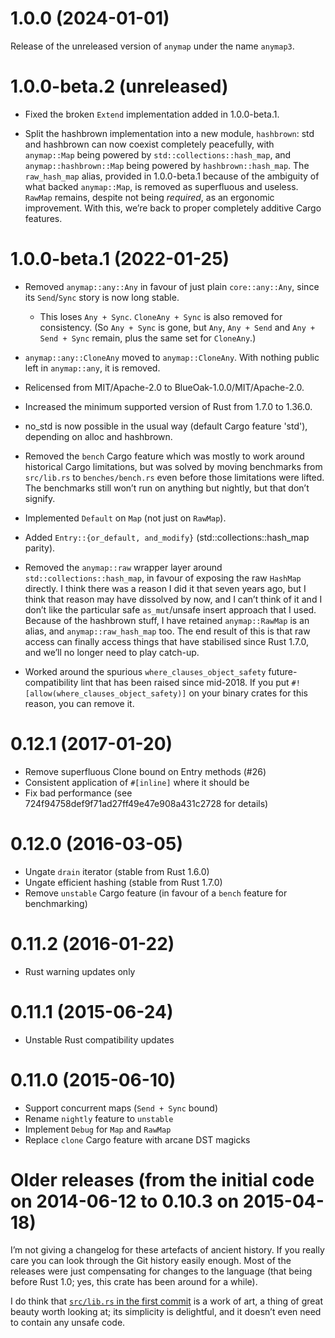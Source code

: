 # 1.0.0 (2024-01-01)

Release of the unreleased version of `anymap` under the name `anymap3`.

# 1.0.0-beta.2 (unreleased)

- Fixed the broken `Extend` implementation added in 1.0.0-beta.1.

- Split the hashbrown implementation into a new module, `hashbrown`:
  std and hashbrown can now coexist completely peacefully,
  with `anymap::Map` being powered by `std::collections::hash_map`,
  and `anymap::hashbrown::Map` being powered by `hashbrown::hash_map`.
  The `raw_hash_map` alias, provided in 1.0.0-beta.1 because of the ambiguity
  of what backed `anymap::Map`, is removed as superfluous and useless.
  `RawMap` remains, despite not being *required*, as an ergonomic improvement.
  With this, we’re back to proper completely additive Cargo features.

# 1.0.0-beta.1 (2022-01-25)

- Removed `anymap::any::Any` in favour of just plain `core::any::Any`, since its
  `Send`/`Sync` story is now long stable.

  - This loses `Any + Sync`. `CloneAny + Sync` is also removed for consistency.
    (So `Any + Sync` is gone, but `Any`, `Any + Send` and `Any + Send + Sync`
    remain, plus the same set for `CloneAny`.)

- `anymap::any::CloneAny` moved to `anymap::CloneAny`.
  With nothing public left in `anymap::any`, it is removed.

- Relicensed from MIT/Apache-2.0 to BlueOak-1.0.0/MIT/Apache-2.0.

- Increased the minimum supported version of Rust from 1.7.0 to 1.36.0.

- no_std is now possible in the usual way (default Cargo feature 'std'),
  depending on alloc and hashbrown.

- Removed the `bench` Cargo feature which was mostly to work around historical
  Cargo limitations, but was solved by moving benchmarks from `src/lib.rs` to
  `benches/bench.rs` even before those limitations were lifted. The benchmarks
  still won’t run on anything but nightly, but that don’t signify.

- Implemented `Default` on `Map` (not just on `RawMap`).

- Added `Entry::{or_default, and_modify}` (std::collections::hash_map parity).

- Removed the `anymap::raw` wrapper layer around `std::collections::hash_map`,
  in favour of exposing the raw `HashMap` directly. I think there was a reason
  I did it that seven years ago, but I think that reason may have dissolved by
  now, and I can’t think of it and I don’t like the particular safe
  `as_mut`/unsafe insert approach that I used. Because of the hashbrown stuff,
  I have retained `anymap::RawMap` is an alias, and `anymap::raw_hash_map` too.
  The end result of this is that raw access can finally access things that have
  stabilised since Rust 1.7.0, and we’ll no longer need to play catch-up.

- Worked around the spurious `where_clauses_object_safety` future-compatibility lint that has been raised since mid-2018.
  If you put `#![allow(where_clauses_object_safety)]` on your binary crates for this reason, you can remove it.

# 0.12.1 (2017-01-20)

- Remove superfluous Clone bound on Entry methods (#26)
- Consistent application of `#[inline]` where it should be
- Fix bad performance (see 724f94758def9f71ad27ff49e47e908a431c2728 for details)

# 0.12.0 (2016-03-05)

- Ungate `drain` iterator (stable from Rust 1.6.0)
- Ungate efficient hashing (stable from Rust 1.7.0)
- Remove `unstable` Cargo feature (in favour of a `bench` feature for benchmarking)

# 0.11.2 (2016-01-22)

- Rust warning updates only

# 0.11.1 (2015-06-24)

- Unstable Rust compatibility updates

# 0.11.0 (2015-06-10)

- Support concurrent maps (`Send + Sync` bound)
- Rename `nightly` feature to `unstable`
- Implement `Debug` for `Map` and `RawMap`
- Replace `clone` Cargo feature with arcane DST magicks

# Older releases (from the initial code on 2014-06-12 to 0.10.3 on 2015-04-18)

I’m not giving a changelog for these artefacts of ancient history.
If you really care you can look through the Git history easily enough.
Most of the releases were just compensating for changes to the language
(that being before Rust 1.0; yes, this crate has been around for a while).

I do think that [`src/lib.rs` in the first commit] is a work of art,
a thing of great beauty worth looking at; its simplicity is delightful,
and it doesn’t even need to contain any unsafe code.

[`src/lib.rs` in the first commit]: https://github.com/chris-morgan/anymap/tree/a294948f57dee47bb284d6a3ae1b8f61a902a03c/src/lib.rs
